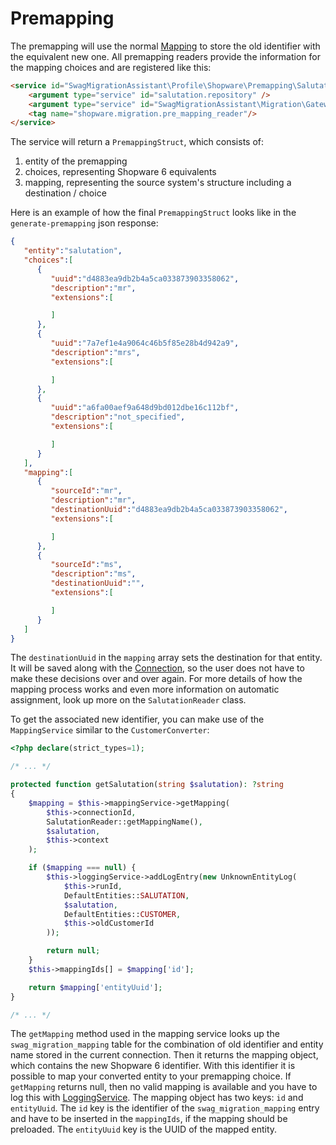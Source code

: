 # Premapping

The premapping will use the normal [Mapping](convert-and-mapping) to store the old identifier with the equivalent new one. All premapping readers provide the information for the mapping choices and are registered like this:

```html
<service id="SwagMigrationAssistant\Profile\Shopware\Premapping\SalutationReader">
    <argument type="service" id="salutation.repository" />
    <argument type="service" id="SwagMigrationAssistant\Migration\Gateway\GatewayRegistry"/>
    <tag name="shopware.migration.pre_mapping_reader"/>
</service>
```

The service will return a `PremappingStruct`, which consists of:

1. entity of the premapping
2. choices, representing Shopware 6 equivalents
3. mapping, representing the source system's structure including a destination / choice

Here is an example of how the final `PremappingStruct` looks like in the `generate-premapping` json response:

```json
{
   "entity":"salutation",
   "choices":[
      {
         "uuid":"d4883ea9db2b4a5ca033873903358062",
         "description":"mr",
         "extensions":[

         ]
      },
      {
         "uuid":"7a7ef1e4a9064c46b5f85e28b4d942a9",
         "description":"mrs",
         "extensions":[

         ]
      },
      {
         "uuid":"a6fa00aef9a648d9bd012dbe16c112bf",
         "description":"not_specified",
         "extensions":[

         ]
      }
   ],
   "mapping":[
      {
         "sourceId":"mr",
         "description":"mr",
         "destinationUuid":"d4883ea9db2b4a5ca033873903358062",
         "extensions":[

         ]
      },
      {
         "sourceId":"ms",
         "description":"ms",
         "destinationUuid":"",
         "extensions":[

         ]
      }
   ]
}
```

The `destinationUuid` in the `mapping` array sets the destination for that entity. It will be saved along with the [Connection](profile-and-connection), so the user does not have to make these decisions over and over again. For more details of how the mapping process works and even more information on automatic assignment, look up more on the `SalutationReader` class.

To get the associated new identifier, you can make use of the `MappingService` similar to the `CustomerConverter`:

```php
<?php declare(strict_types=1);

/* ... */

protected function getSalutation(string $salutation): ?string
{
    $mapping = $this->mappingService->getMapping(
        $this->connectionId,
        SalutationReader::getMappingName(),
        $salutation,
        $this->context
    );

    if ($mapping === null) {
        $this->loggingService->addLogEntry(new UnknownEntityLog(
            $this->runId,
            DefaultEntities::SALUTATION,
            $salutation,
            DefaultEntities::CUSTOMER,
            $this->oldCustomerId
        ));

        return null;
    }
    $this->mappingIds[] = $mapping['id'];

    return $mapping['entityUuid'];
}

/* ... */
```

The `getMapping` method used in the mapping service looks up the `swag_migration_mapping` table for the combination of old identifier and entity name stored in the current connection. Then it returns the mapping object, which contains the new Shopware 6 identifier. With this identifier it is possible to map your converted entity to your premapping choice. If `getMapping` returns null, then no valid mapping is available and you have to log this with [LoggingService](logging). The mapping object has two keys: `id` and `entityUuid`. The `id` key is the identifier of the `swag_migration_mapping` entry and have to be inserted in the `mappingIds`, if the mapping should be preloaded. The `entityUuid` key is the UUID of the mapped entity.
